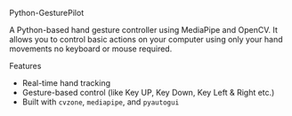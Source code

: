 Python-GesturePilot

A Python-based hand gesture controller using MediaPipe and OpenCV. It allows you to control basic actions on your computer using only your hand movements no keyboard or mouse required.

Features
- Real-time hand tracking
- Gesture-based control (like Key UP, Key Down, Key Left & Right etc.)
- Built with `cvzone`, `mediapipe`, and `pyautogui`
